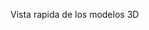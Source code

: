 Vista rapida de los modelos 3D

<model-viewer src="models/Copy of Lego Technic Axle 7 1.stl" alt="Modelo STL" auto-rotate camera-controls></model-viewer>
